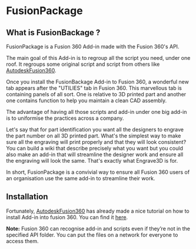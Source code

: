 # FusionPackage
## What is FusionBackage ? 
FusionPackage is a Fusion 360 Add-in made with the Fusion 360's API. 

The main goal of this Add-in is to regroup all the script you need, under one roof.
It regroups some original script and script from others like [AutodeskFusion360](https://github.com/AutodeskFusion360).

Once you install the FusionBackage Add-in to Fusion 360, a wonderful new tab appears after the "UTILIES" tab in Fusion 360.
This marvellous tab is containing panels of all sort. One is relative to 3D printed part and another one contains function to help you maintain a clean CAD assembly. 

The advantage of having all those scripts and add-in under one big add-in is to uniformise the practices across a company. 

Let's say that for part identification you want all the designers to engrave the part number on all 3D printed part. 
What's the simplest way to make sure all the engraving will print properly and that they will look consistent? 
You can build a wiki that describe precisely what you want but you could also make an add-in that will streamline the designer work and ensure all the engraving will look the same. That's exactly what Engrave3D is for. 

In short, FusionPackage is a convivial way to ensure all Fusion 360 users of an organisation use the same add-in to streamline their work. 

## Installation 
Fortunately, [AutodeskFusion360](https://github.com/AutodeskFusion360) has already made a nice tutorial on how to install Add-in into fusion 360.
You can find it [here](https://rawgit.com/AutodeskFusion360/AutodeskFusion360.github.io/master/Installation.html). 

**Note:** Fusion 360 can recognise add-in and scripts even if they’re not in the specified API folder. You can put the files on a network for everyone to access them. 
